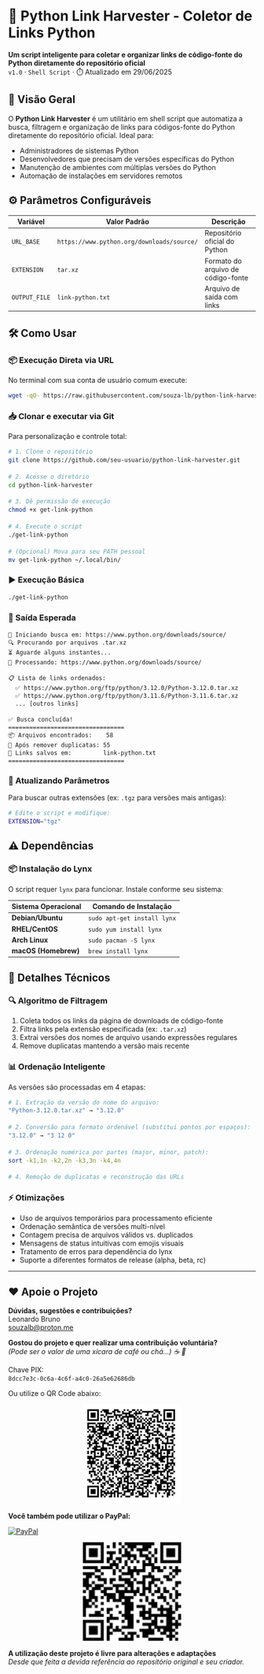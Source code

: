 # 🚀 Python Link Harvester - Coletor de Links Python

**Um script inteligente para coletar e organizar links de código-fonte do Python diretamente do repositório oficial**  
`v1.0` · `Shell Script` · ⏱️ Atualizado em 29/06/2025

## 🌟 Visão Geral

O **Python Link Harvester** é um utilitário em shell script que automatiza a busca, filtragem e organização de links para códigos-fonte do Python diretamente do repositório oficial. Ideal para:

- Administradores de sistemas Python
- Desenvolvedores que precisam de versões específicas do Python
- Manutenção de ambientes com múltiplas versões do Python
- Automação de instalações em servidores remotos

## ⚙️ Parâmetros Configuráveis
| Variável         | Valor Padrão                               | Descrição                                  |
|------------------|--------------------------------------------|--------------------------------------------|
| `URL_BASE`       | `https://www.python.org/downloads/source/` | Repositório oficial do Python              |
| `EXTENSION`      | `tar.xz`                                   | Formato do arquivo de código-fonte         |
| `OUTPUT_FILE`    | `link-python.txt`                          | Arquivo de saída com links                 |

## 🛠️ Como Usar

### 📦 Execução Direta via URL
No terminal com sua conta de usuário comum execute:

```bash
wget -qO- https://raw.githubusercontent.com/souza-lb/python-link-harvester/main/get-link-python | bash
```

### 📥 Clonar e executar via Git
Para personalização e controle total:

```bash
# 1. Clone o repositório
git clone https://github.com/seu-usuario/python-link-harvester.git

# 2. Acesse o diretório
cd python-link-harvester

# 3. Dê permissão de execução
chmod +x get-link-python

# 4. Execute o script
./get-link-python

# (Opcional) Mova para seu PATH pessoal
mv get-link-python ~/.local/bin/
```

### ▶️ Execução Básica
```bash
./get-link-python
```

### 📝 Saída Esperada
```
🚀 Iniciando busca em: https://www.python.org/downloads/source/
🔍 Procurando por arquivos .tar.xz
⏳ Aguarde alguns instantes...
📁 Processando: https://www.python.org/downloads/source/

📋 Lista de links ordenados:
  ✅ https://www.python.org/ftp/python/3.12.0/Python-3.12.0.tar.xz
  ✅ https://www.python.org/ftp/python/3.11.6/Python-3.11.6.tar.xz
  ... [outros links]

✅ Busca concluída!
=================================
📦 Arquivos encontrados:    58
🔧 Após remover duplicatas: 55
💾 Links salvos em:         link-python.txt
=================================
```

### 🔄 Atualizando Parâmetros
Para buscar outras extensões (ex: `.tgz` para versões mais antigas):
```bash
# Edite o script e modifique:
EXTENSION="tgz"
```

## ⚠️ Dependências

### 📦 Instalação do Lynx
O script requer `lynx` para funcionar. Instale conforme seu sistema:

| Sistema Operacional      | Comando de Instalação       |
|--------------------------|-----------------------------|
| **Debian/Ubuntu**        | `sudo apt-get install lynx` |
| **RHEL/CentOS**          | `sudo yum install lynx`     |
| **Arch Linux**           | `sudo pacman -S lynx`       |
| **macOS (Homebrew)**     | `brew install lynx`         |

## 🧩 Detalhes Técnicos

### 🔍 Algoritmo de Filtragem
1. Coleta todos os links da página de downloads de código-fonte
2. Filtra links pela extensão especificada (ex: `.tar.xz`)
3. Extrai versões dos nomes de arquivo usando expressões regulares
4. Remove duplicatas mantendo a versão mais recente

### 📊 Ordenação Inteligente
As versões são processadas em 4 etapas:
```bash
# 1. Extração da versão do nome do arquivo:
"Python-3.12.0.tar.xz" → "3.12.0"

# 2. Conversão para formato ordenável (substitui pontos por espaços):
"3.12.0" → "3 12 0"

# 3. Ordenação numérica por partes (major, minor, patch):
sort -k1,1n -k2,2n -k3,3n -k4,4n

# 4. Remoção de duplicatas e reconstrução das URLs
```

### ⚡ Otimizações
- Uso de arquivos temporários para processamento eficiente
- Ordenação semântica de versões multi-nível
- Contagem precisa de arquivos válidos vs. duplicados
- Mensagens de status intuitivas com emojis visuais
- Tratamento de erros para dependência do lynx
- Suporte a diferentes formatos de release (alpha, beta, rc)

---

## ❤️ Apoie o Projeto

**Dúvidas, sugestões e contribuições?**  
Leonardo Bruno  
souzalb@proton.me  

**Gostou do projeto e quer realizar uma contribuição voluntária?**  
*(Pode ser o valor de uma xícara de café ou chá...) ☕ 🍵*  

Chave PIX:  
`8dcc7e3c-0c6a-4c6f-a4c0-26a5e62686db`  

Ou utilize o QR Code abaixo:  

<p align="center">
  <img src="images/qrcode-pix.png" alt="QR Code PIX" width="200">
</p>

**Você também pode utilizar o PayPal:**  

[![PayPal](https://img.shields.io/badge/Donate-PayPal-00457C?style=for-the-badge&logo=paypal)](https://www.paypal.com/donate/?hosted_button_id=EQVW5QQ7GBGSY)

<p align="center">
  <img src="images/qrcode-paypal.png" alt="QR Code PayPal" width="200">
</p>

**A utilização deste projeto é livre para alterações e adaptações**  
*Desde que feita a devida referência ao repositório original e seu criador.*
